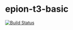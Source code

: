 # epion-t3-basic

[![Build Status](https://travis-ci.org/epion-tropic-test-tool/epion-t3-basic.svg?branch=master)](https://travis-ci.org/epion-tropic-test-tool/epion-t3-basic)

